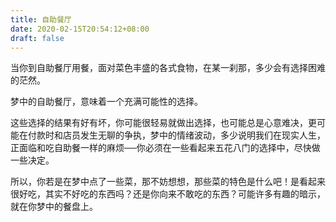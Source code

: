 ```yaml
---
title: 自助餐厅
date: 2020-02-15T20:54:12+08:00
draft: false
---
```


当你到自助餐厅用餐，面对菜色丰盛的各式食物，在某一刹那，多少会有选择困难的茫然。



梦中的自助餐厅，意味着一个充满可能性的选择。



这些选择的结果有好有坏，你可能很轻易就做出选择，也可能总是心意难决，更可能在付款时和店员发生无聊的争执，梦中的情绪波动，多少说明我们在现实人生，正面临和吃自助餐一样的麻烦──你必须在一些看起来五花八门的选择中，尽快做一些决定。



所以，你若是在梦中点了一些菜，那不妨想想，那些菜的特色是什么吧！是看起来很好吃，其实不好吃的东西吗？还是你向来不敢吃的东西？可能许多有趣的暗示，就在你梦中的餐盘上。

